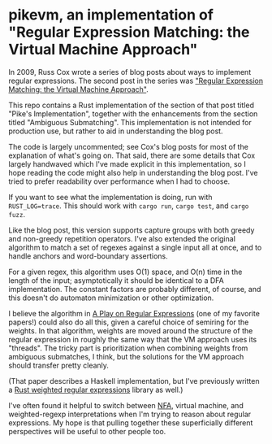 # pikevm, an implementation of "Regular Expression Matching: the Virtual Machine Approach"

In 2009, Russ Cox wrote a series of blog posts about ways to implement
regular expressions. The second post in the series was ["Regular
Expression Matching: the Virtual Machine Approach"][vm].

[vm]: https://swtch.com/~rsc/regexp/regexp2.html

This repo contains a Rust implementation of the section of that post
titled "Pike's Implementation", together with the enhancements from the
section titled "Ambiguous Submatching". This implementation is not
intended for production use, but rather to aid in understanding the blog
post.

The code is largely uncommented; see Cox's blog posts for most of the
explanation of what's going on. That said, there are some details that
Cox largely handwaved which I've made explicit in this implementation,
so I hope reading the code might also help in understanding the blog
post. I've tried to prefer readability over performance when I had to
choose.

If you want to see what the implementation is doing, run with
`RUST_LOG=trace`. This should work with `cargo run`, `cargo test`, and
`cargo fuzz`.

Like the blog post, this version supports capture groups with both
greedy and non-greedy repetition operators. I've also extended the
original algorithm to match a set of regexes against a single input all
at once, and to handle anchors and word-boundary assertions.

For a given regex, this algorithm uses O(1) space, and O(n) time in the
length of the input; asymptotically it should be identical to a DFA
implementation. The constant factors are probably different, of course,
and this doesn't do automaton minimization or other optimization.

I believe the algorithm in [A Play on Regular Expressions][play] (one of
my favorite papers!) could also do all this, given a careful choice of
semiring for the weights. In that algorithm, weights are moved around
the structure of the regular expression in roughly the same way that the
VM approach uses its "threads". The tricky part is prioritization when
combining weights from ambiguous submatches, I think, but the solutions
for the VM approach should transfer pretty cleanly.

[play]: https://sebfisch.github.io/haskell-regexp/

(That paper describes a Haskell implementation, but I've previously
written a [Rust weighted regular expressions][weighted-regexp-rs]
library as well.)

[weighted-regexp-rs]: https://github.com/jameysharp/weighted-regexp-rs

I've often found it helpful to switch between [NFA][], virtual machine,
and weighted-regexp interpretations when I'm trying to reason about
regular expressions. My hope is that pulling together these
superficially different perspectives will be useful to other people too.

[NFA]: https://en.wikipedia.org/wiki/Nondeterministic_finite_automaton
